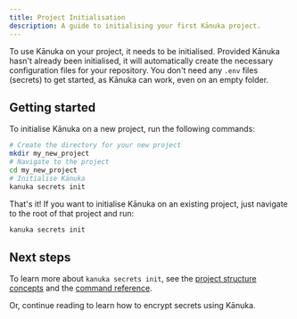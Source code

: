 ```yaml
---
title: Project Initialisation
description: A guide to initialising your first Kānuka project.
---
```


To use Kānuka on your project, it needs to be initialised. Provided Kānuka
hasn't already been initialised, it will automatically create the necessary
configuration files for your repository. You don't need any `.env` files
(secrets) to get started, as Kānuka can work, even on an empty folder.

## Getting started

To initialise Kānuka on a new project, run the following commands:

```bash
# Create the directory for your new project
mkdir my_new_project
# Navigate to the project
cd my_new_project
# Initialise Kānuka
kanuka secrets init
```

That's it! If you want to initialise Kānuka on an existing project, just
navigate to the root of that project and run:

```bash
kanuka secrets init
```

## Next steps

To learn more about `kanuka secrets init`, see the [project structure concepts](/concepts/structure) and the [command reference](/reference/references).

Or, continue reading to learn how to encrypt secrets using Kānuka.
